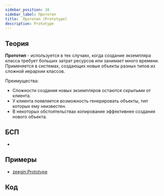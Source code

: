 ```yaml
---
sidebar_position: 16
sidebar_label: Прототип
title:  Прототип (Prototype)
description: Prototype
---
```

## Теория
**Прототип** - используется в тех случаях, когда создание экземпляра класса требует больших затрат ресурсов или занимает много времени. Применяется в системах, создающих новые объекты разных типов из сложной иерархии классов.

Преимущества:
- Сложности создания новых экземпляров остаются скрытыми от клиента.
- У клиента появляется возможность генерировать объекты, тип которых ему неизвестен.
- В некоторых обстоятельствах копирование эффективнее создания нового объекта.

## БСП
- 

## Примеры
- [zeegin:Prototype](https://github.com/zeegin/DesignPatterns/tree/master/Prototype)

## Код
